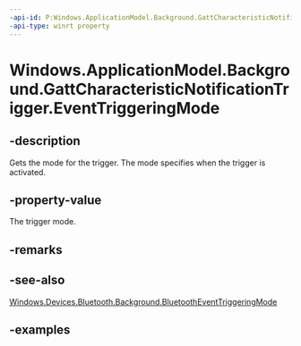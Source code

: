 ```yaml
---
-api-id: P:Windows.ApplicationModel.Background.GattCharacteristicNotificationTrigger.EventTriggeringMode
-api-type: winrt property
---
```


<!-- Property syntax.
public BluetoothEventTriggeringMode EventTriggeringMode { get; }
-->

# Windows.ApplicationModel.Background.GattCharacteristicNotificationTrigger.EventTriggeringMode

## -description
Gets the mode for the trigger. The mode specifies when the trigger is activated.

## -property-value
The trigger mode.

## -remarks

## -see-also
[Windows.Devices.Bluetooth.Background.BluetoothEventTriggeringMode](../windows.devices.bluetooth.background/bluetootheventtriggeringmode.md)

## -examples
